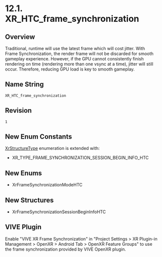 # 12.1. XR_HTC_frame_synchronization
## Overview
Traditional, runtime will use the latest frame which will cost jitter. With Frame Synchronization, the render frame will not be discarded for smooth gameplay experience.
However, if the GPU cannot consistently finish rendering on time (rendering more than one vsync at a time), jitter will still occur. Therefore, reducing GPU load is key to smooth gameplay.
## Name String
    XR_HTC_frame_synchronization
## Revision
    1
## New Enum Constants
[XrStructureType](https://registry.khronos.org/OpenXR/specs/1.1/html/xrspec.html#XrStructureType) enumeration is extended with:
- XR_TYPE_FRAME_SYNCHRONIZATION_SESSION_BEGIN_INFO_HTC
## New Enums
- XrFrameSynchronizationModeHTC
## New Structures
- XrFrameSynchronizationSessionBeginInfoHTC

## VIVE Plugin

Enable "VIVE XR Frame Synchronization" in "Project Settings > XR Plugin-in Management > OpenXR > Android Tab > OpenXR Feature Groups" to use the frame synchronization provided by VIVE OpenXR plugin.
